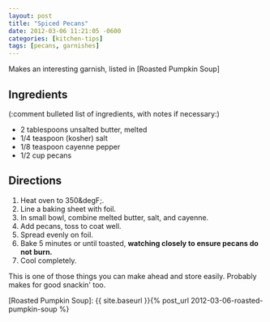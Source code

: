```yaml
---
layout: post
title: "Spiced Pecans"
date: 2012-03-06 11:21:05 -0600
categories: [kitchen-tips]
tags: [pecans, garnishes]
---
```

Makes an interesting garnish, listed in [Roasted Pumpkin Soup]


## Ingredients
(:comment bulleted list of ingredients, with notes if necessary:)
* 2 tablespoons unsalted butter, melted
* 1/4 teaspoon (kosher) salt
* 1/8 teaspoon cayenne pepper
* 1/2 cup pecans



## Directions

1.  Heat oven to 350&degF;.
1.  Line a baking sheet with foil.
1.  In small bowl, combine melted butter, salt, and cayenne.
1.  Add pecans, toss to coat well.
1.  Spread evenly on foil.
1.  Bake 5 minutes or until toasted, **watching closely to ensure pecans do not burn.**
1.  Cool completely.

This is one of those things you can make ahead and store easily. Probably makes for good snackin' too.

[Roasted Pumpkin Soup]: {{ site.baseurl }}{% post_url 2012-03-06-roasted-pumpkin-soup %} 
